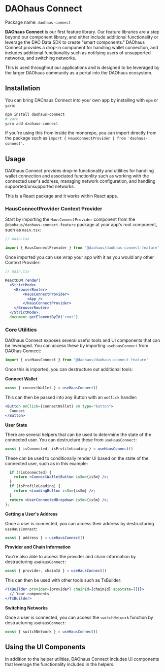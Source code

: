 # DAOhaus Connect

Package name: `daohaus-connect`

**DAOhaus Connect** is our first feature library. Our feature libraries are a step beyond our component library, and either include additional functionality or leverage the DAO Data SDK to create "smart components." DAOhaus Connect provides a drop-in component for handling wallet connection, and includes additional functionality such as notifying users of unsupported networks, and switching networks.

This is used throughout our applications and is designed to be leveraged by the larger DAOhaus community as a portal into the DAOhaus ecosystem.

## Installation

You can bring DAOhaus Connect into your own app by installing with `npm` or `yarn`:

```bash
npm install daohaus-connect
# yarn
yarn add daohaus-connect
```

If you're using this from inside the monorepo, you can import directly from the package such as `import { HausConnectProvider } from 'daohaus-connect'`.

## Usage

DAOhaus Connect provides drop-in functionality and utilities for handling wallet connection and associated functionlity such as working with the connected user's address, managing network configuration, and handling supported/unsupported networks.

This is a React package and it works within React apps.

### HausConnectProvider Context Provider

Start by importing the `HausConnectProvider` component from the `@daohaus/daohaus-connect-feature` package at your app's root component, such as `main.tsx`:

```jsx
// main.tsx

import { HausConnectProvider } from '@daohaus/daohaus-connect-feature'
```

Once imported you can use wrap your app with it as you would any other Context Provider:

```jsx
// main.tsx

ReactDOM.render(
  <StrictMode>
    <BrowserRouter>
        <HausConnectProvider>
          <App />
        </HausConnectProvider>
    </BrowserRouter>
  </StrictMode>,
  document.getElementById('root')
```

### Core Utilities

DAOhaus Connect exposes several useful tools and UI components that can be leveraged. You can access these by importing `useHausConnect` from DAOhas Connect:

```jsx
import { useHausConnect } from '@daohaus/daohaus-connect-feature'
```

Once this is imported, you can destructure out additional tools:

**Connect Wallet**

```jsx
const { connectWallet } = useHausConnect()
```

This can then be passed into any Button with an `onClick` handler:

```jsx
<Button onClick={connectWallet} sm type="button">
  Connect
</Button>
```

**User State**

There are several helpers that can be used to determine the state of the connected user. You can destructure these from `useHausConnect`:

```jsx
const { isConnected, isProfileLoading } = useHausConnect()
```

These can be used to conditionally render UI based on the state of the connected user, such as in this example:

```jsx
  if (!isConnected) {
    return <ConnectWalletButton isSm={isSm} />;
  }
  if (isProfileLoading) {
    return <LoadingButton isSm={isSm} />;
  }
  return <UserConnectedDropdown isSm={isSm} />;
};
```

**Getting a User's Address**

Once a user is connected, you can access their address by destructuring `useHausConnect`:

```jsx
const { address } = useHausConnect()
```

**Provider and Chain Information**

You're also able to access the provider and chain information by destructuring `useHausConnect`:

```jsx
const { provider, chainId } = useHausConnect()
```

This can then be used with other tools such as TxBuilder:

```jsx
<TXBuilder provider={provider} chainId={chainId} appState={{}}>
  // Your components
</TxBuilder>
```

**Switching Networks**

Once a user is connected, you can access the `switchNetwork` function by destructuring `useHausConnect`:

```jsx
const { switchNetwork } = useHausConnect()
```

## Using the UI Components

In addition to the helper utilities, DAOhaus Connect includes UI components that leverage the functionality included in the helpers.
